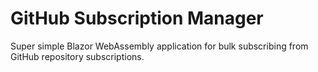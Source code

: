 # GitHub Subscription Manager

Super simple Blazor WebAssembly application for bulk subscribing from GitHub repository subscriptions.
